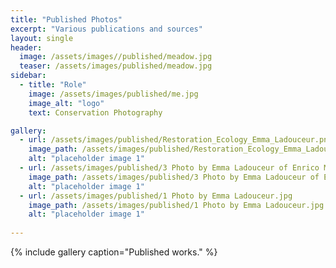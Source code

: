 ```yaml
---
title: "Published Photos"
excerpt: "Various publications and sources"
layout: single
header:
  image: /assets/images//published/meadow.jpg
  teaser: /assets/images/published/meadow.jpg
sidebar:
  - title: "Role"
    image: /assets/images/published/me.jpg
    image_alt: "logo"
    text: Conservation Photography

gallery:
  - url: /assets/images/published/Restoration_Ecology_Emma_Ladouceur.png
    image_path: /assets/images/published/Restoration_Ecology_Emma_Ladouceur.png
    alt: "placeholder image 1"
  - url: /assets/images/published/3 Photo by Emma Ladouceur of Enrico Magazzino.jpg
    image_path: /assets/images/published/3 Photo by Emma Ladouceur of Enrico Magazzino.jpg
    alt: "placeholder image 1"
  - url: /assets/images/published/1 Photo by Emma Ladouceur.jpg
    image_path: /assets/images/published/1 Photo by Emma Ladouceur.jpg
    alt: "placeholder image 1"    
  
---
```




{% include gallery caption="Published works." %}


